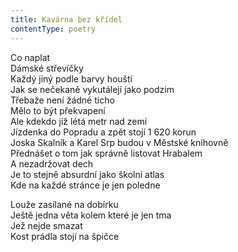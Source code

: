 ```yaml
---
title: Kavárna bez křídel
contentType: poetry
---
```


<section>

Co naplat  
Dámské střevíčky  
Každý jiný podle barvy houští  
Jak se nečekaně vykutálejí jako podzim  
Třebaže není žádné ticho  
Mělo to být překvapení  
Ale kdekdo již létá metr nad zemí  
Jízdenka do Popradu a zpět stojí 1 620 korun  
Joska Skalník a Karel Srp budou v Městské knihovně  
Přednášet o tom jak správně listovat Hrabalem  
A nezadržovat dech  
Je to stejně absurdní jako školní atlas  
Kde na každé stránce je jen poledne

Louže zasílané na dobírku  
Ještě jedna věta kolem které je jen tma  
Jež nejde smazat  
Kost prádla stojí na špičce

</section>
